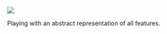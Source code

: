![](https://db-feed.s3.amazonaws.com/legacy/Screen_Shot_2017-05-05_at_1_20_42_PM-1494004878983.png)

Playing with an abstract representation of all features.
